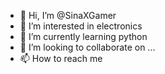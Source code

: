 - 👋 Hi, I’m @SinaXGamer
- 👀 I’m interested in electronics
- 🌱 I’m currently learning python
- 💞️ I’m looking to collaborate on ...
- 📫 How to reach me 

<!---
SinaXGamer/SinaXGamer is a ✨ special ✨ repository because its `README.md` (this file) appears on your GitHub profile.
You can click the Preview link to take a look at your changes.
--->
